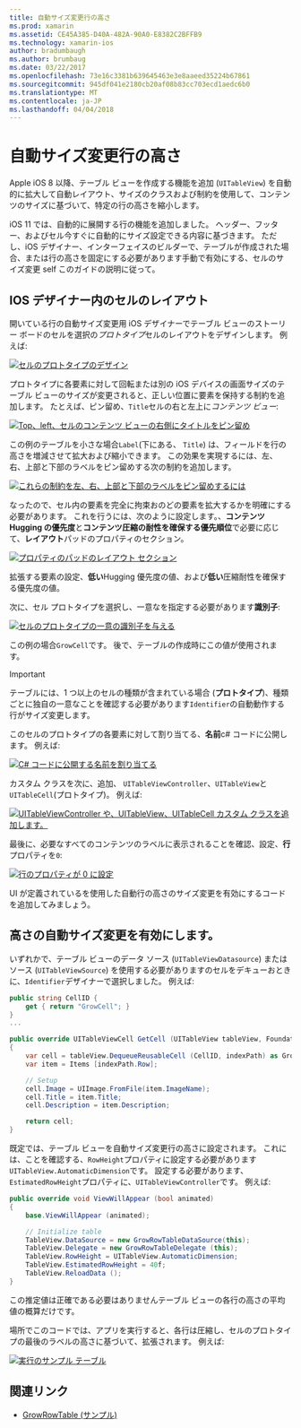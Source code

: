 ```yaml
---
title: 自動サイズ変更行の高さ
ms.prod: xamarin
ms.assetid: CE45A385-D40A-482A-90A0-E8382C2BFFB9
ms.technology: xamarin-ios
author: bradumbaugh
ms.author: brumbaug
ms.date: 03/22/2017
ms.openlocfilehash: 73e16c3381b639645463e3e8aaeed35224b67861
ms.sourcegitcommit: 945df041e2180cb20af08b83cc703ecd1aedc6b0
ms.translationtype: MT
ms.contentlocale: ja-JP
ms.lasthandoff: 04/04/2018
---
```

# <a name="auto-sizing-row-height"></a>自動サイズ変更行の高さ

Apple iOS 8 以降、テーブル ビューを作成する機能を追加 (`UITableView`) を自動的に拡大して自動レイアウト、サイズのクラスおよび制約を使用して、コンテンツのサイズに基づいて、特定の行の高さを縮小します。

iOS 11 では、自動的に展開する行の機能を追加しました。 ヘッダー、フッター、およびセル今すぐに自動的にサイズ設定できる内容に基づきます。 ただし、iOS デザイナー、インターフェイスのビルダーで、テーブルが作成された場合、または行の高さを固定にする必要があります手動で有効にする、セルのサイズ変更 self このガイドの説明に従って。

## <a name="cell-layout-in-the-ios-designer"></a>IOS デザイナー内のセルのレイアウト

開いている行の自動サイズ変更用 iOS デザイナーでテーブル ビューのストーリー ボードのセルを選択の*プロトタイプ*セルのレイアウトをデザインします。 例えば:

[![](autosizing-row-height-images/table01.png "セルのプロトタイプのデザイン")](autosizing-row-height-images/table01.png#lightbox)

プロトタイプに各要素に対して回転または別の iOS デバイスの画面サイズのテーブル ビューのサイズが変更されると、正しい位置に要素を保持する制約を追加します。 たとえば、ピン留め、`Title`セルの右と左上に*コンテンツ ビュー*:

[![](autosizing-row-height-images/table02.png "Top、left、セルのコンテンツ ビューの右側にタイトルをピン留め")](autosizing-row-height-images/table02.png#lightbox)

この例のテーブルを小さな場合`Label`(下にある、 `Title`) は、フィールドを行の高さを増減させて拡大および縮小できます。 この効果を実現するには、左、右、上部と下部のラベルをピン留めする次の制約を追加します。

[![](autosizing-row-height-images/table03.png "これらの制約を左、右、上部と下部のラベルをピン留めするには")](autosizing-row-height-images/table03.png#lightbox)

なったので、セル内の要素を完全に拘束おのどの要素を拡大するかを明確にする必要があります。 これを行うには、次のように設定します。、**コンテンツ Hugging の優先度**と**コンテンツ圧縮の耐性を確保する優先順位**で必要に応じて、**レイアウト**パッドのプロパティのセクション。

[![](autosizing-row-height-images/table03a.png "プロパティのパッドのレイアウト セクション")](autosizing-row-height-images/table03a.png#lightbox)

拡張する要素の設定、**低い**Hugging 優先度の値、および**低い**圧縮耐性を確保する優先度の値。

次に、セル プロトタイプを選択し、一意なを指定する必要があります**識別子**:

[![](autosizing-row-height-images/table04.png "セルのプロトタイプの一意の識別子を与える")](autosizing-row-height-images/table04.png#lightbox)

この例の場合`GrowCell`です。 後で、テーブルの作成時にこの値が使用されます。

> [!IMPORTANT]
> テーブルには、1 つ以上のセルの種類が含まれている場合 (**プロトタイプ**)、種類ごとに独自の一意なことを確認する必要があります`Identifier`の自動動作する行がサイズ変更します。

このセルのプロトタイプの各要素に対して割り当てる、**名前**c# コードに公開します。 例えば:

[![](autosizing-row-height-images/table05.png "C# コードに公開する名前を割り当てる")](autosizing-row-height-images/table05.png#lightbox)

カスタム クラスを次に、追加、 `UITableViewController`、`UITableView`と`UITableCell`(プロトタイプ)。 例えば: 

[![](autosizing-row-height-images/table06.png "UITableViewController や、UITableView、UITableCell カスタム クラスを追加します。")](autosizing-row-height-images/table06.png#lightbox)

最後に、必要なすべてのコンテンツのラベルに表示されることを確認、設定、**行**プロパティを`0`:

[![](autosizing-row-height-images/table06.png "行のプロパティが 0 に設定")](autosizing-row-height-images/table06a.png#lightbox)

UI が定義されているを使用した自動行の高さのサイズ変更を有効にするコードを追加してみましょう。

## <a name="enabling-auto-resizing-height"></a>高さの自動サイズ変更を有効にします。

いずれかで、テーブル ビューのデータ ソース (`UITableViewDatasource`) またはソース (`UITableViewSource`) を使用する必要がありますのセルをデキューおときに、`Identifier`デザイナーで選択しました。 例えば:

```csharp
public string CellID {
    get { return "GrowCell"; }
}
...

public override UITableViewCell GetCell (UITableView tableView, Foundation.NSIndexPath indexPath)
{
    var cell = tableView.DequeueReusableCell (CellID, indexPath) as GrowRowTableCell;
    var item = Items [indexPath.Row];

    // Setup
    cell.Image = UIImage.FromFile(item.ImageName);
    cell.Title = item.Title;
    cell.Description = item.Description;

    return cell;
}
```

既定では、テーブル ビューを自動サイズ変更行の高さに設定されます。 これには、ことを確認する、`RowHeight`プロパティに設定する必要があります`UITableView.AutomaticDimension`です。 設定する必要があります、`EstimatedRowHeight`プロパティに、`UITableViewController`です。 例えば:

```csharp
public override void ViewWillAppear (bool animated)
{
    base.ViewWillAppear (animated);

    // Initialize table
    TableView.DataSource = new GrowRowTableDataSource(this);
    TableView.Delegate = new GrowRowTableDelegate (this);
    TableView.RowHeight = UITableView.AutomaticDimension;
    TableView.EstimatedRowHeight = 40f;
    TableView.ReloadData ();
}
```

この推定値は正確である必要はありませんテーブル ビューの各行の高さの平均値の概算だけです。

場所でこのコードでは、アプリを実行すると、各行は圧縮し、セルのプロトタイプの最後のラベルの高さに基づいて、拡張されます。 例えば:

[![](autosizing-row-height-images/table07.png "実行のサンプル テーブル")](autosizing-row-height-images/table07.png#lightbox)


## <a name="related-links"></a>関連リンク

- [GrowRowTable (サンプル)](https://developer.xamarin.com/samples/monotouch/GrowRowTable/)
